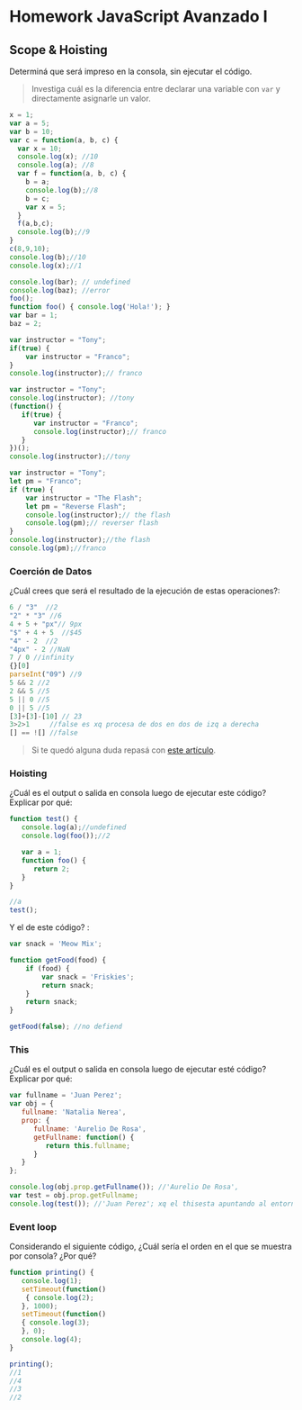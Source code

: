 
# Homework JavaScript Avanzado I

## Scope & Hoisting

Determiná que será impreso en la consola, sin ejecutar el código.

> Investiga cuál es la diferencia entre declarar una variable con `var` y directamente asignarle un valor.

```javascript
x = 1;
var a = 5;
var b = 10;
var c = function(a, b, c) {
  var x = 10;
  console.log(x); //10
  console.log(a); //8
  var f = function(a, b, c) {
    b = a;
    console.log(b);//8
    b = c;
    var x = 5;
  }
  f(a,b,c);
  console.log(b);//9
}
c(8,9,10);
console.log(b);//10
console.log(x);//1
```

```javascript
console.log(bar); // undefined
console.log(baz); //error
foo();
function foo() { console.log('Hola!'); }
var bar = 1;
baz = 2;
```

```javascript
var instructor = "Tony";
if(true) {
    var instructor = "Franco";
}
console.log(instructor);// franco
```

```javascript
var instructor = "Tony";
console.log(instructor); //tony
(function() {
   if(true) {
      var instructor = "Franco";
      console.log(instructor);// franco
   }
})();
console.log(instructor);//tony
```

```javascript
var instructor = "Tony";
let pm = "Franco";
if (true) {
    var instructor = "The Flash";
    let pm = "Reverse Flash";
    console.log(instructor);// the flash
    console.log(pm);// reverser flash
}
console.log(instructor);//the flash
console.log(pm);//franco
```
### Coerción de Datos

¿Cuál crees que será el resultado de la ejecución de estas operaciones?:

```javascript
6 / "3"  //2
"2" * "3" //6
4 + 5 + "px"// 9px 
"$" + 4 + 5  //$45
"4" - 2  //2
"4px" - 2 //NaN
7 / 0 //infinity
{}[0]
parseInt("09") //9
5 && 2 //2
2 && 5 //5 
5 || 0 //5
0 || 5 //5
[3]+[3]-[10] // 23
3>2>1     //false es xq procesa de dos en dos de izq a derecha
[] == ![] //false 
```

> Si te quedó alguna duda repasá con [este artículo](http://javascript.info/tutorial/object-conversion).


### Hoisting

¿Cuál es el output o salida en consola luego de ejecutar este código? Explicar por qué:

```javascript
function test() {
   console.log(a);//undefined
   console.log(foo());//2

   var a = 1;
   function foo() {
      return 2;
   }
}

//a
test();
```

Y el de este código? :

```javascript
var snack = 'Meow Mix';

function getFood(food) {
    if (food) {
        var snack = 'Friskies';
        return snack;
    }
    return snack;
}

getFood(false); //no defiend
```


### This

¿Cuál es el output o salida en consola luego de ejecutar esté código? Explicar por qué:

```javascript
var fullname = 'Juan Perez';
var obj = {
   fullname: 'Natalia Nerea',
   prop: {
      fullname: 'Aurelio De Rosa',
      getFullname: function() {
         return this.fullname;
      }
   }
};

console.log(obj.prop.getFullname()); //'Aurelio De Rosa',
var test = obj.prop.getFullname; 
console.log(test()); //'Juan Perez'; xq el thisesta apuntando al entorno global
```

### Event loop

Considerando el siguiente código, ¿Cuál sería el orden en el que se muestra por consola? ¿Por qué?

```javascript
function printing() {
   console.log(1);
   setTimeout(function() 
    { console.log(2); 
   }, 1000);
   setTimeout(function() 
   { console.log(3); 
   }, 0);
   console.log(4);
}

printing();
//1
//4
//3
//2
```
